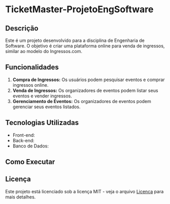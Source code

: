 # TicketMaster-ProjetoEngSoftware

## Descrição

Este é um projeto desenvolvido para a disciplina de Engenharia de Software. O objetivo é criar uma plataforma online para venda de ingressos, similar ao modelo do Ingressos.com.

## Funcionalidades

1. **Compra de Ingressos:** Os usuários podem pesquisar eventos e comprar ingressos online.
2. **Venda de Ingressos:** Os organizadores de eventos podem listar seus eventos e vender ingressos.
3. **Gerenciamento de Eventos:** Os organizadores de eventos podem gerenciar seus eventos listados.

## Tecnologias Utilizadas

- Front-end:
- Back-end:
- Banco de Dados:

## Como Executar

## Licença

Este projeto está licenciado sob a licença MIT - veja o arquivo [Licença](./LICENSE) para mais detalhes.
